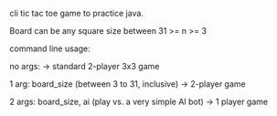 cli tic tac toe game to practice java. 

Board can be any square size between 31 >= n >= 3

command line usage:

no args: -> standard 2-player 3x3 game

1 arg: board_size (between 3 to 31, inclusive) -> 2-player game

2 args: board_size, ai  (play vs. a very simple AI bot) -> 1 player game
